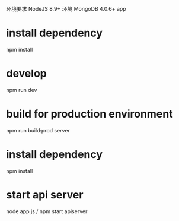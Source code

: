 环境要求
NodeJS 8.9+ 环境
MongoDB 4.0.6+
app
# install dependency
npm install

# develop
npm run dev

# build for production environment
npm run build:prod
server
# install dependency
npm install

# start api server
node app.js / npm start apiserver
